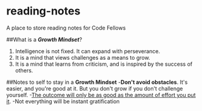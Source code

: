 # reading-notes
A place to store reading notes for Code Fellows

##What is a ***Growth Mindset***?
1. Intelligence is not fixed. It can expand with perseverance.
2. It is a mind that views challenges as a means to grow.
3. It is a mind that learns from criticism, and is inspired by the success of others.

##Notes to self to stay in a **Growth Mindset**
-**Don't avoid obstacles**. It's easier, and you're good at it. But you don't grow if you don't challenge yourself.
-<ins>The outcome will only be as good as the amount of effort you put it</ins>. 
-Not everything will be instant gratification
